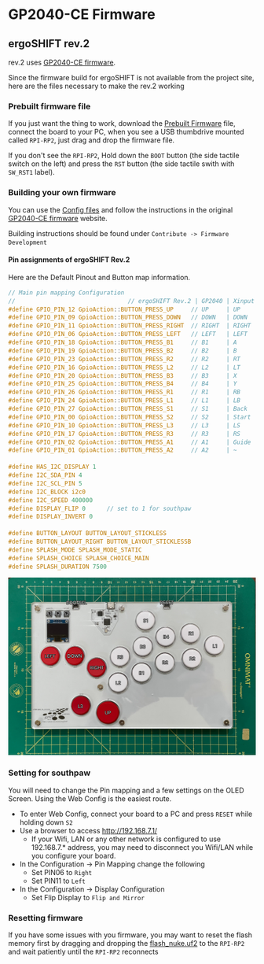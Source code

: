 GP2040-CE Firmware
========================================================================

ergoSHIFT rev.2
------------------------------------------------------------------------

rev.2 uses [GP2040-CE firmware](https://gp2040-ce.info/).

Since the firmware build for ergoSHIFT is not available from
the project site, here are the files necessary to make the rev.2 working

### Prebuilt firmware file

If you just want the thing to work, download the
[Prebuilt Firmware](./GP2040-CE_0.7.8_ergoSHIFTRev2.uf2) file, connect
the board to your PC, when you see a USB thumbdrive mounted called `RPI-RP2`,
just drag and drop the firmware file.

If you don't see the `RPI-RP2`, Hold down the `BOOT` button (the side tactile 
switch on the left) and press the `RST` button (the side tactile swith with
`SW_RST1` label).

### Building your own firmware

You can use the [Config files](./ergoSHIFTRev2/) and follow the instructions
in the original [GP2040-CE firmware](https://gp2040-ce.info/) website.

Building instructions should be found under `Contribute -> Firmware Development`

#### Pin assignments of ergoSHIFT Rev.2

Here are the Default Pinout and Button map information.

~~~C
// Main pin mapping Configuration
//                                // ergoSHIFT Rev.2 | GP2040 | Xinput | Switch  | PS3/4/5  | Dinput | Arcade |
#define GPIO_PIN_12 GpioAction::BUTTON_PRESS_UP     // UP     | UP     | UP      | UP       | UP     | UP     |
#define GPIO_PIN_09 GpioAction::BUTTON_PRESS_DOWN   // DOWN   | DOWN   | DOWN    | DOWN     | DOWN   | DOWN   |
#define GPIO_PIN_11 GpioAction::BUTTON_PRESS_RIGHT  // RIGHT  | RIGHT  | RIGHT   | RIGHT    | RIGHT  | RIGHT  |
#define GPIO_PIN_06 GpioAction::BUTTON_PRESS_LEFT   // LEFT   | LEFT   | LEFT    | LEFT     | LEFT   | LEFT   |
#define GPIO_PIN_18 GpioAction::BUTTON_PRESS_B1     // B1     | A      | B       | Cross    | 2      | K1     |
#define GPIO_PIN_19 GpioAction::BUTTON_PRESS_B2     // B2     | B      | A       | Circle   | 3      | K2     |
#define GPIO_PIN_23 GpioAction::BUTTON_PRESS_R2     // R2     | RT     | ZR      | R2       | 8      | K3     |
#define GPIO_PIN_16 GpioAction::BUTTON_PRESS_L2     // L2     | LT     | ZL      | L2       | 7      | K4     |
#define GPIO_PIN_20 GpioAction::BUTTON_PRESS_B3     // B3     | X      | Y       | Square   | 1      | P1     |
#define GPIO_PIN_25 GpioAction::BUTTON_PRESS_B4     // B4     | Y      | X       | Triangle | 4      | P2     |
#define GPIO_PIN_26 GpioAction::BUTTON_PRESS_R1     // R1     | RB     | R       | R1       | 6      | P3     |
#define GPIO_PIN_24 GpioAction::BUTTON_PRESS_L1     // L1     | LB     | L       | L1       | 5      | P4     |
#define GPIO_PIN_27 GpioAction::BUTTON_PRESS_S1     // S1     | Back   | Minus   | Select   | 9      | Coin   |
#define GPIO_PIN_00 GpioAction::BUTTON_PRESS_S2     // S2     | Start  | Plus    | Start    | 10     | Start  |
#define GPIO_PIN_10 GpioAction::BUTTON_PRESS_L3     // L3     | LS     | LS      | L3       | 11     | LS     |
#define GPIO_PIN_17 GpioAction::BUTTON_PRESS_R3     // R3     | RS     | RS      | R3       | 12     | RS     |
#define GPIO_PIN_02 GpioAction::BUTTON_PRESS_A1     // A1     | Guide  | Home    | PS       | 13     | ~      |
#define GPIO_PIN_01 GpioAction::BUTTON_PRESS_A2     // A2     | ~      | Capture | ~        | 14     | ~      |

#define HAS_I2C_DISPLAY 1
#define I2C_SDA_PIN 4
#define I2C_SCL_PIN 5
#define I2C_BLOCK i2c0
#define I2C_SPEED 400000
#define DISPLAY_FLIP 0      // set to 1 for southpaw
#define DISPLAY_INVERT 0

#define BUTTON_LAYOUT BUTTON_LAYOUT_STICKLESS
#define BUTTON_LAYOUT_RIGHT BUTTON_LAYOUT_STICKLESSB
#define SPLASH_MODE SPLASH_MODE_STATIC
#define SPLASH_CHOICE SPLASH_CHOICE_MAIN
#define SPLASH_DURATION 7500
~~~

![Button Map](./ergoSHIFTRev2/assets/ergoSHIFT-rev2-button-mapping.jpg)

### Setting for southpaw

You will need to change the Pin mapping and a few settings on the OLED Screen.
Using the Web Config is the easiest route.

* To enter Web Config, connect your board to a PC and press `RESET` while holding down `S2`
* Use a browser to access http://192.168.7.1/
    * If your Wifi, LAN or any other network is configured to use 192.168.7.* address,
      you may need to disconnect you Wifi/LAN while you configure your board.
* In the Configuration -> Pin Mapping change the following
    * Set PIN06 to `Right`
    * Set PIN11 to `Left`
* In the Configuration -> Display Configuration
    * Set Flip Display to `Flip and Mirror`

### Resetting firmware

If you have some issues with you firmware, you may want to reset the flash
memory first by dragging and dropping the [flash_nuke.uf2](./flash_nuke.uf2)
to the `RPI-RP2` and wait patiently until the `RPI-RP2` reconnects
